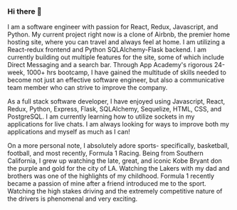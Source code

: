 ### Hi there 👋

I am a software engineer with passion for React, Redux, Javascript, and Python. My current project right now is a clone of Airbnb, the premier home hosting site, where you can travel and always feel at home. I am utilizing a React-redux frontend and Python SQLAlchemy-Flask backend. I am currently building out multiple features for the site, some of which include Direct Messaging and a search bar. Through App Academy's rigorous 24-week, 1000+ hrs bootcamp, I have gained the multitude of skills needed to become not just an effective software engineer, but also a communicative team member who can strive to improve the company.  

As a full stack software developer, I have enjoyed using Javascript, React, Redux, Python, Express, Flask, SQLAlchemy, Sequelize, HTML, CSS, and PostgreSQL. I am currently learning how to utilize sockets in my applications for live chats. I am always looking for ways to improve both my applications and myself as much as I can!  

On a more personal note, I absolutely adore sports- specifically, basketball, football, and most recently, Formula 1 Racing. Being from Southern California, I grew up watching the late, great, and iconic Kobe Bryant don the purple and gold for the city of LA. Watching the Lakers with my dad and brothers was one of the highlights of my childhood. Formula 1 recently became a passion of mine after a friend introduced me to the sport. Watching the high stakes driving and the extremely competitive nature of the drivers is phenomenal and very exciting.


<!--
**dchung007/dchung007** is a ✨ _special_ ✨ repository because its `README.md` (this file) appears on your GitHub profile.

Here are some ideas to get you started:

- 🔭 I’m currently working on ...
- 🌱 I’m currently learning ...
- 👯 I’m looking to collaborate on ...
- 🤔 I’m looking for help with ...
- 💬 Ask me about ...
- 📫 How to reach me: ...
- 😄 Pronouns: ...
- ⚡ Fun fact: ...
-->
